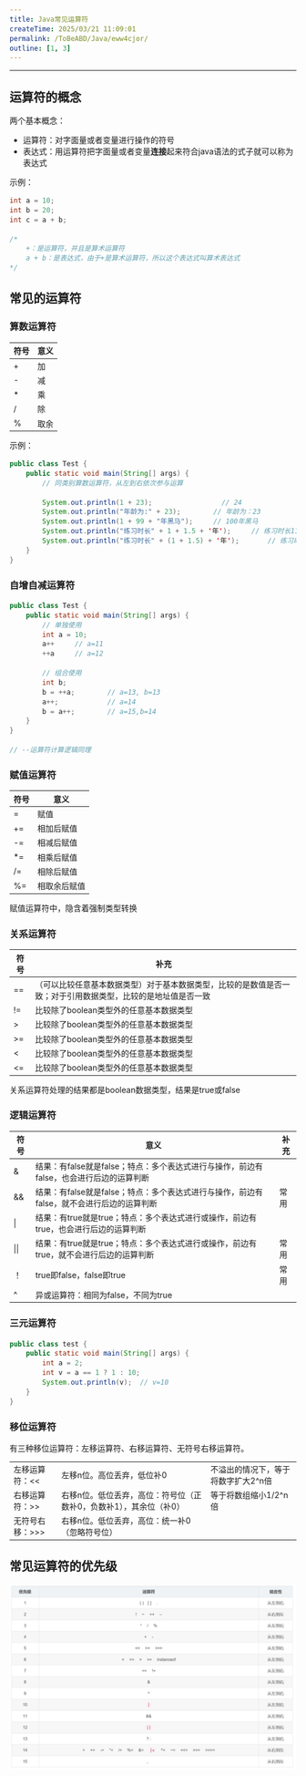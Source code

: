 ```yaml
---
title: Java常见运算符
createTime: 2025/03/21 11:09:01
permalink: /ToBeABD/Java/eww4cjor/
outline: [1, 3]
---
```


---



## 运算符的概念

两个基本概念：

- 运算符：对字面量或者变量进行操作的符号
- 表达式：用运算符把字面量或者变量**连接**起来符合java语法的式子就可以称为表达式

示例：

```java
int a = 10;
int b = 20;
int c = a + b;

/*
	+：是运算符，并且是算术运算符
	a + b：是表达式，由于+是算术运算符，所以这个表达式叫算术表达式
*/
```

## 常见的运算符

### 算数运算符

| 符号 | 意义 |
| ---- | ---- |
| +    | 加   |
| -    | 减   |
| *    | 乘   |
| /    | 除   |
| %    | 取余 |

示例：

```java
public class Test {
    public static void main(String[] args) {
    	// 同类别算数运算符，从左到右依次参与运算
    
        System.out.println(1 + 23);        			// 24
        System.out.println("年龄为:" + 23);		// 年龄为：23
        System.out.println(1 + 99 + "年黑马");		// 100年黑马
        System.out.println("练习时长" + 1 + 1.5 + '年');		// 练习时长11.5年（当碰到字符串后，+就变成了字符串连接符，而不是算数运算符）
        System.out.println("练习时长" + (1 + 1.5) + '年');		// 练习时长2.5年
    }
}
```

### 自增自减运算符

```java
public class Test {
    public static void main(String[] args) {
    	// 单独使用
        int a = 10;
        a++		// a=11
        ++a		// a=12
    
        // 组合使用
        int b;
        b = ++a;		// a=13, b=13
       	a++;			// a=14
        b = a++;		// a=15,b=14
    }
}

// --运算符计算逻辑同理
```

### 赋值运算符

| 符号 | 意义         |
| ---- | ------------ |
| =    | 赋值         |
| +=   | 相加后赋值   |
| -=   | 相减后赋值   |
| *=   | 相乘后赋值   |
| /=   | 相除后赋值   |
| %=   | 相取余后赋值 |

赋值运算符中，隐含着强制类型转换

### 关系运算符

| 符号 | 补充                                                                                                         |
| ---- | ------------------------------------------------------------------------------------------------------------ |
| ==   | （可以比较任意基本数据类型）对于基本数据类型，比较的是数值是否一致；对于引用数据类型，比较的是地址值是否一致 |
| !=   | 比较除了boolean类型外的任意基本数据类型                                                                      |
| >    | 比较除了boolean类型外的任意基本数据类型                                                                      |
| >=   | 比较除了boolean类型外的任意基本数据类型                                                                      |
| <    | 比较除了boolean类型外的任意基本数据类型                                                                      |
| <=   | 比较除了boolean类型外的任意基本数据类型                                                                      |

关系运算符处理的结果都是boolean数据类型，结果是true或false

### 逻辑运算符

| 符号 | 意义                                                                                      | 补充 |
| ---- | ----------------------------------------------------------------------------------------- | ---- |
| &    | 结果：有false就是false；特点：多个表达式进行与操作，前边有false，也会进行后边的运算判断   |      |
| &&   | 结果：有false就是false；特点：多个表达式进行与操作，前边有false，就不会进行后边的运算判断 | 常用 |
| \|   | 结果：有true就是true；特点：多个表达式进行或操作，前边有true，也会进行后边的运算判断      |      |
| \|\| | 结果：有true就是true；特点：多个表达式进行或操作，前边有true，就不会进行后边的运算判断    | 常用 |
| ！   | true即false，false即true                                                                  | 常用 |
| ^    | 异或运算符：相同为false，不同为true                                                       |      |

### 三元运算符

```java
public class test {
    public static void main(String[] args) {
        int a = 2;
        int v = a == 1 ? 1 : 10;
        System.out.println(v);  // v=10
    }
}
```

### 移位运算符

有三种移位运算符：左移运算符、右移运算符、无符号右移运算符。

|                 |                                                                    |                                     |
| --------------- | ------------------------------------------------------------------ | ----------------------------------- |
| 左移运算符：<<  | 左移n位。高位丢弃，低位补0                                         | 不溢出的情况下，等于将数字扩大2^n倍 |
| 右移运算符：>>  | 右移n位。低位丢弃，高位：符号位（正数补0，负数补1），其余位（补0） | 等于将数组缩小1/2^n倍               |
| 无符号右移：>>> | 右移n位。低位丢弃，高位：统一补0（忽略符号位）                     |                                     |

## 常见运算符的优先级

![image-20250321112915194](./assets/image-20250321112915194.png)
